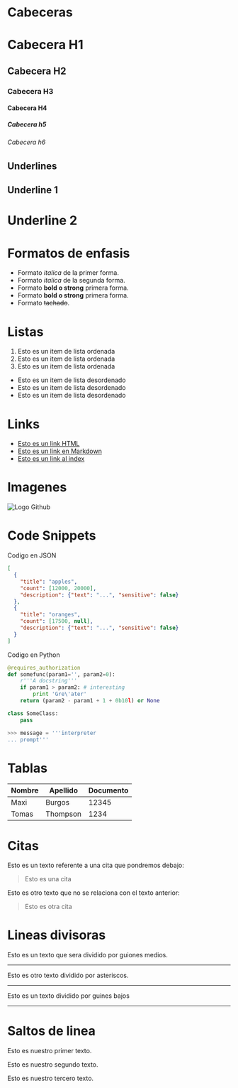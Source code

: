 # Cabeceras

# Cabecera H1
## Cabecera H2
### Cabecera H3
#### Cabecera H4
##### Cabecera h5
###### Cabecera h6

Underlines
-----------

Underline 1
------------
Underline 2
============

# Formatos de enfasis
- Formato *italica* de la primer forma.
- Formato _italica_ de la segunda forma.
- Formato **bold o strong** primera forma.
- Formato __bold o strong__ primera forma.
- Formato ~~tachado~~.

# Listas
1. Esto es un item de lista ordenada
2. Esto es un item de lista ordenada
3. Esto es un item de lista ordenada
- Esto es un item de lista desordenado
- Esto es un item de lista desordenado
- Esto es un item de lista desordenado

# Links
- <a href="http://www.google.com"> Esto es un link HTML</a>
- [Esto es un link en Markdown](http://www.google.com)
- [Esto es un link al index](index.html)

# Imagenes
![Logo Github](https://github.githubassets.com/images/modules/logos_page/GitHub-Mark.png)

# Code Snippets
Codigo en JSON
```JSON
[
  {
    "title": "apples",
    "count": [12000, 20000],
    "description": {"text": "...", "sensitive": false}
  },
  {
    "title": "oranges",
    "count": [17500, null],
    "description": {"text": "...", "sensitive": false}
  }
]
```
Codigo en Python
```Python
@requires_authorization
def somefunc(param1='', param2=0):
    r'''A docstring'''
    if param1 > param2: # interesting
        print 'Gre\'ater'
    return (param2 - param1 + 1 + 0b10l) or None

class SomeClass:
    pass

>>> message = '''interpreter
... prompt'''
```

# Tablas
| Nombre | Apellido | Documento |
| ------ | -------- | --------- |
| Maxi | Burgos | 12345 |
| Tomas | Thompson | 1234 |

# Citas
Esto es un texto referente a una cita que pondremos debajo:
> Esto es una cita

Esto es otro texto que no se relaciona con el texto anterior:
>Esto es otra cita

# Lineas divisoras
Esto es un texto que sera dividido por guiones medios.

---
Esto es otro texto dividido por asteriscos.

***
Esto es un texto dividido por guines bajos

___

# Saltos de linea
Esto es nuestro primer texto.

Esto es nuestro segundo texto.

Esto es nuestro tercero texto.

